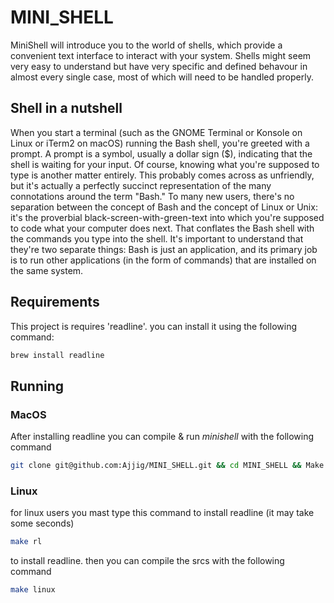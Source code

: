 # MINI_SHELL
MiniShell will introduce you to the world of shells, which provide a convenient text interface to interact with your system. Shells might seem very easy to understand but have very specific and defined behavour in almost every single case, most of which will need to be handled properly.
## Shell in a nutshell
When you start a terminal (such as the GNOME Terminal or Konsole on Linux or iTerm2 on macOS) running the Bash shell, you're greeted with a prompt. A prompt is a symbol, usually a dollar sign ($), indicating that the shell is waiting for your input. Of course, knowing what you're supposed to type is another matter entirely. 
This probably comes across as unfriendly, but it's actually a perfectly succinct representation of the many connotations around the term "Bash." To many new users, there's no separation between the concept of Bash and the concept of Linux or Unix: it's the proverbial black-screen-with-green-text into which you're supposed to code what your computer does next. That conflates the Bash shell with the commands you type into the shell. It's important to understand that they're two separate things: Bash is just an application, and its primary job is to run other applications (in the form of commands) that are installed on the same system.
## Requirements
This project is requires 'readline'. you can install it using the following command:
```Bash
brew install readline
```
## Running
### MacOS
After installing readline you can compile & run *minishell* with the following command
```Bash
git clone git@github.com:Ajjig/MINI_SHELL.git && cd MINI_SHELL && Make && ./minishell
```
### Linux
for linux users you mast type this command to install readline (it may take some seconds)
```Bash
make rl
```
to install readline. then you can compile the srcs with the following command
```Bash
make linux
```
